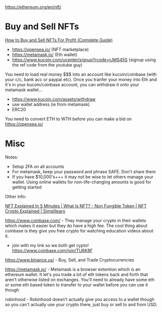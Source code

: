 https://ethereum.org/en/nft/

# Buy and Sell NFTs

[How to Buy and Sell NFTs For Profit (Complete Guide)](https://www.youtube.com/watch?v=9yrj2iSuI38)
  - https://opensea.io/ (NFT marketplace)
  - https://metamask.io/ (Eth wallet)
  - https://www.kucoin.com/ucenter/signup?rcode=rJMS45S (signup using the ref code from the youtube guy)

You need to load real money $$$ into an account like kucoin/coinbase (with your c/c, bank acc or paypal etc).
Once you tranfer your money into Eth and it's in your kucoin/coinbase account, you can withdraw it onto your metamask wallet...

- https://www.kucoin.com/assets/withdraw
- use wallet address (ie from metamask)
- ERC20

You need to convert ETH to WTH before you can make a bid on https://opensea.io/

# Misc

Notes:

- Setup 2FA on all accounts
- For metamask, keep your password and phrase SAFE. Don't share them
- If you have $10,000's+++ it may not be wise to let others manage your wallet. Using online wallets for non-life-changing amounts is good for getting started

Other info:

[NFT Explained In 5 Minutes | What Is NFT? - Non Fungible Token | NFT Crypto Explained | Simplilearn](https://www.youtube.com/watch?v=NNQLJcJEzv0)

https://www.coinbase.com/ - They manage your crypto in their wallets which makes it easier but they do have a high fee. The cool thing about coinbase is they give you free crypto for watching education videos about it. 

- join with my link so we both get cypto! https://www.coinbase.com/join/TU6K8F

https://www.binance.us/ - Buy, Sell, and Trade Cryptocurrencies

https://metamask.io/ - Metamask is a browser extention which is an ethereum wallet. It let's you trade a lot of eth tokens back and forth that aren't otherwise listed on exchanges. You'll need to already have some eth or some eth based token to transfer to your wallet before you can use it though

robinhood - Robinhood doesn't actually give you access to a wallet though so you can't actually use your crypto there, just buy or sell to and from USD.

